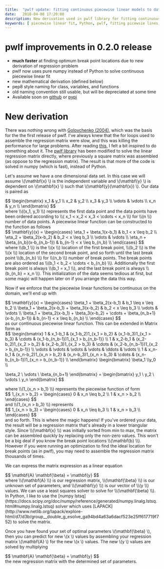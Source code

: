 ```yaml
---
title:  "pwlf update: fitting continuous piecewise linear models to data"
date:   2018-04-08 17:20:00
description: New derivation used in pwlf library for fitting continuous piecewise linear functions to data.
keywords: [ piecewise linear fit, Python, pwlf, fitting picewsie lines, best piecewise linear fit]
---
```


# pwlf improvements in 0.2.0 release
- **much faster** at finding optimum break point locations due to new derivation of regression problem
- pwlf now uses pure numpy instead of Python to solve continuous piecewise linear fit
- new mathematical derivation (defined below)
- pep8 style naming for class, variables, and functions
- old naming convention still usable, but will be depreciated at some time
- Available soon on [github](https://github.com/cjekel/piecewise_linear_fit_py) or [pypi](https://pypi.python.org/pypi/pwlf)

# New derivation

There was nothing wrong with [Golovchenko (2004)](http://golovchenko.org/docs/ContinuousPiecewiseLinearFit.pdf), which was the basis for the the first release of pwlf. I've always knew that the for loops used to assemble the regression matrix were slow, and this was killing the performance for large problems. After reading [this](http://www.regressionist.com/2018/02/07/continuous-piecewise-linear-fitting/), I felt a bit inspired to do something about it. The [pwlf library](https://github.com/cjekel/piecewise_linear_fit_py) has been modified to solve the linear regression matrix directly, where previously a square matrix was assembled (as oppose to the regression matrix). The result is that more of the code is solved in numpy (which is fast), instead of Python.

Let's assume we have a one dimensional data set. In this case we will assume <span>\\(\mathbf{x} \\)</span> is the independent variable and <span>\\(\mathbf{y} \\)</span> is dependent on <span>\\(\mathbf{x} \\)</span> such that <span>\\(\mathbf{y}(\mathbf{x}) \\)</span>. Our data is paired as
<div>
$$
\begin{bmatrix}
x_1 & y_1 \\
x_2 & y_2 \\
x_3 & y_3 \\
\vdots & \vdots \\
x_n & y_n \\
\end{bmatrix}
$$
</div>
where <span>\\((x_1, y_1) \\)</span> represents the first data point and the data points have been ordered according to <span>\\( x_1 < x_2 < x_3 < \cdots < x_n \\)</span> for <span>\\(n \\)</span> number of data points. A piecewise linear function can be constructed to the function as follows
<div>
$$
\mathbf{y}(x) = \begin{cases}
      \eta_1 + \beta_1(x-b_1) & b_1 < x \leq b_2 \\
      \eta_2 + \beta_2(x-b_2) & b_2 < x \leq b_3 \\
      \vdots & \vdots \\
      \eta_n + \beta_{n_b}(x-b_{n_b-1}) & b_{n-1} < x \leq b_{n_b} \\
\end{cases}
$$
</div>
where <span>\\(b_1 \\)</span> is the <span>\\(x \\)</span> location of the first break point, <span>\\(b_2 \\)</span> is the <span>\\(x \\)</span> location of the second break point, and so forth until the last break point <span>\\(b_{n_b} \\)</span> for <span>\\(n_b \\)</span> number of break points. The break points are also ordered as <span>\\(b_1 < b_2 < \cdots < b_{n_b} \\)</span>. Additionally the first break point is always <span>\\(b_1 = x_1 \\)</span>, and the last break point is always <span>\\(b_{n_b} = x_n \\)</span>. This initialization of the data seems tedious at first, but some magic will happen later on if you arrange the data this way.

Now if we enforce that the piecewise linear functions be continuous on the domain, we'll end up with
<div>
$$
\mathbf{y}(x) = \begin{cases}
      \beta_1 + \beta_2(x-b_1) & b_1 \leq x \leq b_2 \\
      \beta_1 + \beta_2(x-b_1) + \beta_3(x-b_2) & b_2 < x \leq b_3 \\
      \vdots & \vdots \\
      \beta_1 + \beta_2(x-b_1) + \beta_3(x-b_2) + \cdots + \beta_{n_b+1}(x-b_{n_b-1}) & b_{n-1} < x \leq b_{n_b} \\
\end{cases}
$$
</div>
as our continuous piecewise linear function. This can be extended in Matrix form as
<div>
$$
\begin{bmatrix}
1 & x_1-b_1 & (x_1-b_2)1_{x_1 > b_2} & (x_1-b_3)1_{x_1 > b_3} & \cdots & (x_1-b_{n_b-1})1_{x_1 > b_{n_b-1}} \\
1 & x_2-b_1 & (x_2-b_2)1_{x_2 > b_2} & (x_2-b_3)1_{x_2 > b_3} & \cdots & (x_2-b_{n_b-1})1_{x_2 > b_{n_b-1}} \\
\vdots & \vdots & \vdots & \vdots &  \ddots & \vdots \\
1 & x_n-b_1 & (x_n-b_2)1_{x_n > b_2} & (x_n-b_3)1_{x_n > b_3} & \cdots & (x_n-b_{n_b-1})1_{x_n > b_{n_b-1}} \\
\end{bmatrix} \begin{bmatrix}
\beta_1 \\y_0 \\

\beta_2 \\
\vdots \\
\beta_{n_b+1}
\end{bmatrix} = \begin{bmatrix}
y_1 \\
y_2 \\
\vdots \\
y_n
\end{bmatrix}
$$
</div> where <span>\\(1_{x_n > b_1} \\)</span> represents the piecewise function of form
<div>
$$
1_{x_n > b_2} = \begin{cases}
      0 & x_n \leq b_2 \\
	  1 & x_n > b_2 \\
\end{cases}
$$
</div>
and <span>\\(1_{x_n > b_3} \\)</span> represents
<div>
$$
1_{x_n > b_3} = \begin{cases}
      0 & x_n \leq b_3 \\
	  1 & x_n > b_3 \\
\end{cases}
$$
</div> and so forth. This is where the magic happens! If you've ordered your data, the result will be a regression matrix that's already in a lower triangular style. Since <span>\\(\mathbf{x} \\)</span> was initially sorted from min to max, the matrix can be assembled quickly by replacing only the non-zero values. This won't be a big deal if you know the break point locations <span>\\(\mathbf{b} \\)</span>. However if you were running an optimization to find the ideal location for break points (as in pwlf), you may need to assemble the regression matrix thousands of times.

We can express the matrix expression as a linear equation
<div>
$$
\mathbf{A} \mathbf{\beta} = \mathbf{y}
$$
</div>
where <span>\\(\mathbf{A} \\)</span> is our regression matrix, <span>\\(\mathbf{\beta} \\)</span> is our unknown set of parameters, and <span>\\(\mathbf{y} \\)</span> is our vector of <span>\\(y \\)</span> values. We can use a least squares solver to solve for <span>\\(\mathbf{\beta} \\)</span>. In Python, I like to use the [numpy lstsq](https://docs.scipy.org/doc/numpy/reference/generated/numpy.linalg.lstsq.html#numpy.linalg.lstsq) solver which uses [LAPACK](http://www.netlib.org/lapack/explore-html/d7/d3b/group__double_g_esolve_ga94bd4a63a6dacf523e25ff617719f752) to solve the matrix.

Once you have found your set of optimal parameters <span>\\(\mathbf{\beta} \\)</span>, then you can predict for new <span>\\(x \\)</span> values by assembling your regression matrix <span>\\(\mathbf{A} \\)</span> for the new <span>\\(x \\)</span> values. The new <span>\\(y \\)</span> values are solved by multiplying
<div>
$$
\mathbf{A} \mathbf{\beta} = \mathbf{y}
$$
</div>
the new regression matrix with the determined set of parameters.
